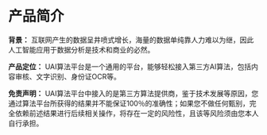 

# 产品简介

**背景：**
互联网产生的数据呈井喷式增长，海量的数据单纯靠人力难以为继，因此人工智能应用于数据分析是技术和商业的必然。

**产品定位：**
UAI算法平台是一个通用的平台，能够轻松接入第三方AI算法，包括内容审核、文字识别、身份证OCR等。

**免责声明：**
UAI算法平台中接入的是第三方算法提供商，鉴于技术发展等原因，您通过算法平台所获得的结果并不能保证100％的准确性；如果您不做任何甄别，完全依赖前述结果进行后续相关操作，将存在一定的风险性，且该等风险须由您本人自行承担。